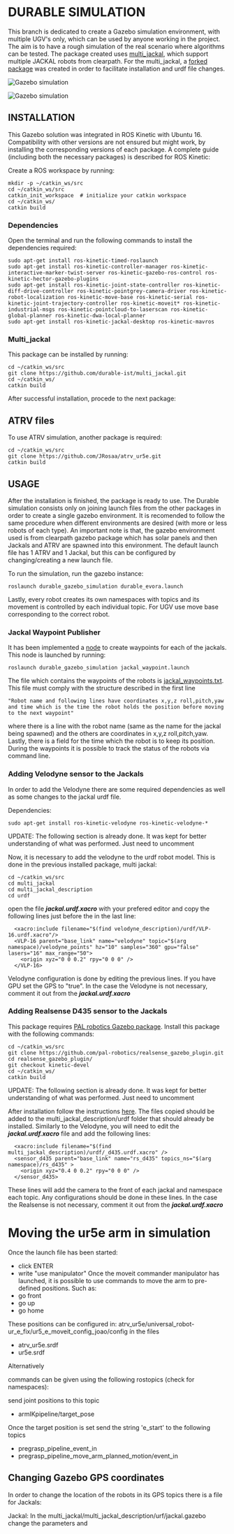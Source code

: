 # DURABLE SIMULATION
This branch is dedicated to create a Gazebo simulation environment, with multiple UGV's only, which can be used by anyone working in the project. The aim is to have a rough simulation of the real scenario where algorithms can be tested. 
The package created uses [multi_jackal](http://wiki.ros.org/multi_jackal_tutorials), which support multiple JACKAL robots from clearpath. For the multi_jackal, a [forked package](https://github.com/JRosaa/multi_jackal.git) was created in order to facilitate installation and urdf file changes.

![Gazebo simulation](https://raw.githubusercontent.com/durable-ist/Multi_Robot_Simulation/ardupilot_sim/meshes/evora_sim2.png)

![Gazebo simulation](https://raw.githubusercontent.com/durable-ist/Multi_Robot_Simulation/ardupilot_sim/meshes/evora_sim.png)

## INSTALLATION
This Gazebo solution was integrated in ROS Kinetic with Ubuntu 16. Compatibility with other versions are not ensured but might work, by installing the corresponding versions of each package. A complete guide (including both the necessary packages) is described for ROS Kinetic:

Create a ROS workspace by running:
```
mkdir -p ~/catkin_ws/src
cd ~/catkin_ws/src
catkin_init_workspace  # initialize your catkin workspace
cd ~/catkin_ws/
catkin build
```
### Dependencies
Open the terminal and run the following commands to install the dependencies required:
```
sudo apt-get install ros-kinetic-timed-roslaunch
sudo apt-get install ros-kinetic-controller-manager ros-kinetic-interactive-marker-twist-server ros-kinetic-gazebo-ros-control ros-kinetic-hector-gazebo-plugins
sudo apt-get install ros-kinetic-joint-state-controller ros-kinetic-diff-drive-controller ros-kinetic-pointgrey-camera-driver ros-kinetic-robot-localization ros-kinetic-move-base ros-kinetic-serial ros-kinetic-joint-trajectory-controller ros-kinetic-moveit* ros-kinetic-industrial-msgs ros-kinetic-pointcloud-to-laserscan ros-kinetic-global-planner ros-kinetic-dwa-local-planner
sudo apt-get install ros-kinetic-jackal-desktop ros-kinetic-mavros
```

### Multi_jackal
This package can be installed by running:
```
cd ~/catkin_ws/src
git clone https://github.com/durable-ist/multi_jackal.git
cd ~/catkin_ws/
catkin build
```

After successful installation, procede to the next package:

## ATRV files
To use ATRV simulation, another package is required:
```
cd ~/catkin_ws/src
git clone https://github.com/JRosaa/atrv_ur5e.git
catkin build
```

## USAGE
After the installation is finished, the package is ready to use. The Durable simulation consists only on joining launch files from the other packages in order to create a single gazebo environment. It is recomended to follow the same procedure when different environments are desired (with more or less robots of each type). An important note is that, the gazebo environment used is from clearpath gazebo package which has solar panels and then Jackals and ATRV are spawned into this environment. The default launch file has 1 ATRV and 1 Jackal, but this can be configured by changing/creating a new launch file. 

To run the simulation, run the gazebo instance:
```
roslaunch durable_gazebo_simulation durable_evora.launch 
```

Lastly, every robot creates its own namespaces with topics and its movement is controlled by each individual topic. For UGV use move base corresponding to the correct robot.

### Jackal Waypoint Publisher
It has been implemented a [node](scripts/jackal_waypoint_publisher.py) to create waypoints for each of the jackals. This node is launched by running:
```
roslaunch durable_gazebo_simulation jackal_waypoint.launch 
```
The file which contains the waypoints of the robots is [jackal_waypoints.txt](resources/jackal_waypoints.txt). This file must comply with the structure described in the first line
```
"Robot name and following lines have coordinates x,y,z roll,pitch,yaw and time which is the time the robot holds the position before moving to the next waypoint"
```
where there is a line with the robot name (same as the name for the jackal being spawned) and the others are coordinates in x,y,z roll,pitch,yaw. Lastly, there is a field for the time which the robot is to keep its position. 
During the waypoints it is possible to track the status of the robots via command line. 


### Adding Velodyne sensor to the Jackals
In order to add the Velodyne there are some required dependencies as well as some changes to the jackal urdf file.

Dependencies:
```
sudo apt-get install ros-kinetic-velodyne ros-kinetic-velodyne-*
```

UPDATE: The following section is already done. It was kept for better understanding of what was performed. Just need to uncomment

Now, it is necessary to add the velodyne to the urdf robot model. This is done in the previous installed package, multi jackal:
```
cd ~/catkin_ws/src
cd multi_jackal
cd multi_jackal_description
cd urdf 
```

open the file **_jackal.urdf.xacro_** with your prefered editor and copy the following lines just before the **_</robot>_** in the last line:
```  
  <xacro:include filename="$(find velodyne_description)/urdf/VLP-16.urdf.xacro"/>
  <VLP-16 parent="base_link" name="velodyne" topic="$(arg namespace)/velodyne_points" hz="10" samples="360" gpu="false" lasers="16" max_range="50">
    <origin xyz="0 0 0.2" rpy="0 0 0" />
  </VLP-16>
```

Velodyne configuration is done by editing the previous lines. If you have GPU set the GPS to "true".
In the case the Velodyne is not necessary, comment it out from the **_jackal.urdf.xacro_**

### Adding Realsense D435 sensor to the Jackals
This package requires [PAL robotics Gazebo package](https://github.com/pal-robotics/realsense_gazebo_plugin/tree/kinetic-devel). Install this package with the following commands:
```
cd ~/catkin_ws/src
git clone https://github.com/pal-robotics/realsense_gazebo_plugin.git
cd realsense_gazebo_plugin/
git checkout kinetic-devel
cd ~/catkin_ws/
catkin build
```

UPDATE: The following section is already done. It was kept for better understanding of what was performed. Just need to uncomment

After installation follow the instructions [here](https://github.com/pal-robotics/realsense_gazebo_plugin/issues/7). 
The files copied should be added to the multi_jackal_description/urdf folder that should already be installed. Similarly to the Velodyne, you will need to edit the **_jackal.urdf.xacro_** file and add the following lines:
```  
  <xacro:include filename="$(find multi_jackal_description)/urdf/_d435.urdf.xacro" />
  <sensor_d435 parent="base_link" name="rs_d435" topics_ns="$(arg namespace)/rs_d435" >
    <origin xyz="0.4 0 0.2" rpy="0 0 0" />
  </sensor_d435>
```
These lines will add the camera to the front of each jackal and namespace each topic. Any configurations should be done in these lines.
In the case the Realsense is not necessary, comment it out from the **_jackal.urdf.xacro_**


# Moving the ur5e arm in simulation

Once the launch file has been started:
- click ENTER 
- write "use manipulator"
Once the moveit commander manipulator has launched, it is possible to use commands to move the arm to pre-defined positions. Such as:
- go front
- go up
- go home

These positions can be configured in:
atrv_ur5e/universal_robot-ur_e_fix/ur5_e_moveit_config_joao/config
ín the files 
- atrv_ur5e.srdf
- ur5e.srdf

Alternatively 

commands can be given using the following rostopics (check for namespaces):

send joint positions to this topic
- armIKpipeline/target_pose

Once the target position is set send the string 'e_start' to the following topics
- pregrasp_pipeline_event_in
- pregrasp_pipeline_move_arm_planned_motion/event_in


## Changing Gazebo GPS coordinates

In order to change the location of the robots in its GPS topics there is a file for Jackals:

Jackal: In the multi_jackal/multi_jackal_description/urf/jackal.gazebo change the parameters  <referenceLatitude> and</referenceLongitude>

